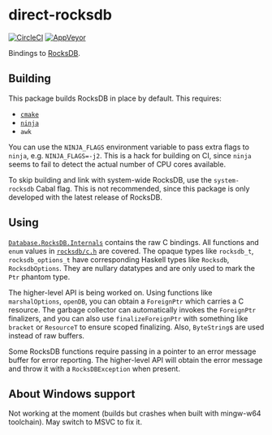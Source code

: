 # direct-rocksdb

[![CircleCI](https://circleci.com/gh/TerrorJack/direct-rocksdb/tree/master.svg?style=shield)](https://circleci.com/gh/TerrorJack/direct-rocksdb/tree/master)
[![AppVeyor](https://ci.appveyor.com/api/projects/status/github/TerrorJack/direct-rocksdb?branch=master&svg=true)](https://ci.appveyor.com/project/TerrorJack/direct-rocksdb?branch=master)

Bindings to [RocksDB](https://github.com/facebook/rocksdb).

## Building

This package builds RocksDB in place by default. This requires:

* [`cmake`](https://cmake.org/)
* [`ninja`](http://ninja-build.org/)
* `awk`

You can use the `NINJA_FLAGS` environment variable to pass extra flags to `ninja`, e.g. `NINJA_FLAGS=-j2`. This is a hack for building on CI, since `ninja` seems to fail to detect the actual number of CPU cores available.

To skip building and link with system-wide RocksDB, use the `system-rocksdb` Cabal flag. This is not recommended, since this package is only developed with the latest release of RocksDB.

## Using

[`Database.RocksDB.Internals`](src/Database/RocksDB/Internals.hs) contains the raw C bindings. All functions and `enum` values in [`rocksdb/c.h`](rocksdb-5.8/include/rocksdb/c.h) are covered. The opaque types like `rocksdb_t`, `rocksdb_options_t` have corresponding Haskell types like `Rocksdb`, `RocksdbOptions`. They are nullary datatypes and are only used to mark the `Ptr` phantom type.

The higher-level API is being worked on. Using functions like `marshalOptions`, `openDB`, you can obtain a `ForeignPtr` which carries a C resource. The garbage collector can automatically invokes the `ForeignPtr` finalizers, and you can also use `finalizeForeignPtr` with something like `bracket` or `ResourceT` to ensure scoped finalizing. Also, `ByteString`s are used instead of raw buffers.

Some RocksDB functions require passing in a pointer to an error message buffer for error reporting. The higher-level API will obtain the error message and throw it with a `RocksDBException` when present.

## About Windows support

Not working at the moment (builds but crashes when built with mingw-w64 toolchain). May switch to MSVC to fix it.
